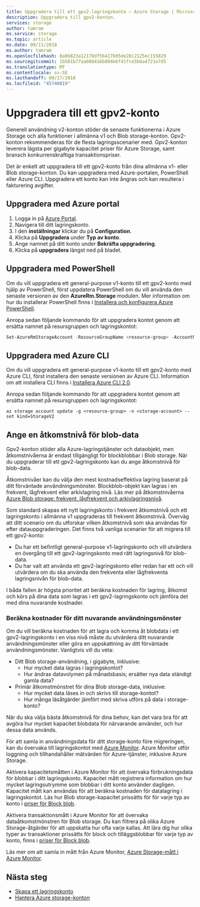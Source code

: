 ```yaml
---
title: Uppgradera till ett gpv2-lagringskonto – Azure Storage | Microsoft Docs
description: Uppgradera till gpv2-konton.
services: storage
author: tamram
ms.service: storage
ms.topic: article
ms.date: 09/11/2018
ms.author: tamram
ms.openlocfilehash: 8a0b823a12178df56417b05de28c2125ec155829
ms.sourcegitcommit: 1b561b77aa080416b094b6f41fce5b6a4721e7d5
ms.translationtype: MT
ms.contentlocale: sv-SE
ms.lasthandoff: 09/17/2018
ms.locfileid: "45740819"
---
```

# <a name="upgrade-to-a-general-purpose-v2-storage-account"></a>Uppgradera till ett gpv2-konto

Generell användning v2-konton stöder de senaste funktionerna i Azure Storage och alla funktioner i allmänna v1 och Blob storage-konton. Gpv2-konton rekommenderas för de flesta lagringsscenarier med. Gpv2-konton leverera lägsta per gigabyte kapacitet priser för Azure Storage, samt bransch konkurrenskraftiga transaktionspriser.

Det är enkelt att uppgradera till ett gpv2-konto från dina allmänna v1- eller Blob storage-konton. Du kan uppgradera med Azure-portalen, PowerShell eller Azure CLI. Uppgradera ett konto kan inte ångras och kan resultera i fakturering avgifter.

## <a name="upgrade-using-the-azure-portal"></a>Uppgradera med Azure portal

1. Logga in på [Azure Portal](https://portal.azure.com).
2. Navigera till ditt lagringskonto.
3. I den **inställningar** klickar du på **Configuration**.
4. Klicka på **Uppgradera** under **Typ av konto**.
5. Ange namnet på ditt konto under **Bekräfta uppgradering**. 
6. Klicka på **uppgradera** längst ned på bladet.

## <a name="upgrade-with-powershell"></a>Uppgradera med PowerShell

Om du vill uppgradera ett general-purpose v1-konto till ett gpv2-konto med hjälp av PowerShell, först uppdatera PowerShell om du vill använda den senaste versionen av den **AzureRm.Storage** modulen. Mer information om hur du installerar PowerShell finns i [Installera och konfigurera Azure PowerShell](https://docs.microsoft.com/powershell/azure/install-azurerm-ps). 

Anropa sedan följande kommando för att uppgradera kontot genom att ersätta namnet på resursgruppen och lagringskontot:

```powershell
Set-AzureRmStorageAccount -ResourceGroupName <resource-group> -AccountName <storage-account> -UpgradeToStorageV2
```

## <a name="upgrade-with-azure-cli"></a>Uppgradera med Azure CLI

Om du vill uppgradera ett general-purpose v1-konto till ett gpv2-konto med Azure CLI, först installera den senaste versionen av Azure CLI. Information om att installera CLI finns i [Installera Azure CLI 2.0](https://docs.microsoft.com/cli/azure/install-azure-cli?view=azure-cli-latest). 

Anropa sedan följande kommando för att uppgradera kontot genom att ersätta namnet på resursgruppen och lagringskontot:

```cli
az storage account update -g <resource-group> -n <storage-account> --set kind=StorageV2
``` 

## <a name="specify-an-access-tier-for-blob-data"></a>Ange en åtkomstnivå för blob-data

Gpv2-konton stöder alla Azure-lagringstjänster och dataobjekt, men åtkomstnivåerna är endast tillgängligt för blockblobbar i Blob storage. När du uppgraderar till ett gpv2-lagringskonto kan du ange åtkomstnivå för blob-data. 

Åtkomstnivåer kan du välja den mest kostnadseffektiva lagring baserat på ditt förväntade användningsmönster. Blockblob-objekt kan lagras i en frekvent, lågfrekvent eller arkivlagring nivå. Läs mer på åtkomstnivåerna [Azure Blob storage: frekvent, lågfrekvent och arkivlagringsnivå](../blobs/storage-blob-storage-tiers.md).

Som standard skapas ett nytt lagringskonto i frekvent åtkomstnivå och ett lagringskonto i allmänna v1 uppgraderas till frekvent åtkomstnivå. Överväg att ditt scenario om du utforskar vilken åtkomstnivå som ska användas för efter datauppgraderingen. Det finns två vanliga scenarier för att migrera till ett gpv2-konto:

* Du har ett befintligt general-purpose v1-lagringskonto och vill utvärdera en övergång till ett gpv2-lagringskonto med rätt lagringsnivå för blob-data.
* Du har valt att använda ett gpv2-lagringskonto eller redan har ett och vill utvärdera om du ska använda den frekventa eller lågfrekventa lagringsnivån för blob-data.

I båda fallen är högsta prioritet att beräkna kostnaden för lagring, åtkomst och körs på dina data som lagras i ett gpv2-lagringskonto och jämföra det med dina nuvarande kostnader.

### <a name="estimate-costs-for-your-current-usage-patterns"></a>Beräkna kostnader för ditt nuvarande användningsmönster

Om du vill beräkna kostnaden för att lagra och komma åt blobdata i ett gpv2-lagringskonto i en viss nivå måste du utvärdera ditt nuvarande användningsmönster eller göra en uppskattning av ditt förväntade användningsmönster. Vanligtvis vill du veta:

* Ditt Blob storage-användning, i gigabyte, inklusive:
    - Hur mycket data lagras i lagringskontot?
    - Hur ändras datavolymen på månadsbasis; ersätter nya data ständigt gamla data?
* Primär åtkomstmönstret för dina Blob storage-data, inklusive:
    - Hur mycket data läses in och skrivs till storage-kontot? 
    - Hur många läsåtgärder jämfört med skriva utförs på data i storage-konto?

När du ska välja bästa åtkomstnivå för dina behov, kan det vara bra för att avgöra hur mycket kapacitet blobdata för närvarande använder, och hur dessa data används. 

För att samla in användningsdata för ditt storage-konto före migreringen, kan du övervaka till lagringskontot med [Azure Monitor](../../monitoring-and-diagnostics/monitoring-overview-azure-monitor.md). Azure Monitor utför loggning och tillhandahåller mätvärden för Azure-tjänster, inklusive Azure Storage. 

Aktivera kapacitetsmåtten i Azure Monitor för att övervaka förbrukningsdata för blobbar i ditt lagringskonto. Kapacitet mått registrera information om hur mycket lagringsutrymme som blobbar i ditt konto använder dagligen. Kapacitet mått kan användas för att beräkna kostnaden för datalagring i lagringskontot. Läs hur Blob storage-kapacitet prissätts för för varje typ av konto i [priser för Block blob](https://azure.microsoft.com/pricing/details/storage/blobs/).

Aktivera transaktionsmått i Azure Monitor för att övervaka dataåtkomstmönstren för Blob storage. Du kan filtrera på olika Azure Storage-åtgärder för att uppskatta hur ofta varje kallas. Att lära dig hur olika typer av transaktioner prissätts för block och tilläggsblobbar för varje typ av konto, finns i [priser för Block blob](https://azure.microsoft.com/pricing/details/storage/blobs/).  

Läs mer om att samla in mått från Azure Monitor, [Azure Storage-mått i Azure Monitor](storage-metrics-in-azure-monitor.md).

## <a name="next-steps"></a>Nästa steg

- [Skapa ett lagringskonto](storage-quickstart-create-account.md)
- [Hantera Azure storage-konton](storage-account-manage.md)